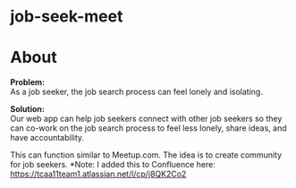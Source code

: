 # job-seek-meet

# About

**Problem:**  
As a job seeker, the job search process can feel lonely and isolating.

**Solution:**  
Our web app can help job seekers connect with other job seekers so they can co-work on the job search process to feel less lonely, share ideas, and have accountability.

This can function similar to Meetup.com. The idea is to create community for job seekers.
*Note: I added this to Confluence here: https://tcaa11team1.atlassian.net/l/cp/j8QK2Co2
